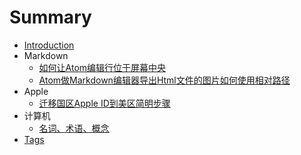 # Summary

* [Introduction](README.md)
* Markdown
  * [如何让Atom编辑行位于屏幕中央](Markdown1\如何让Atom编辑行位于屏幕中央.md)
  * [Atom做Markdown编辑器导出Html文件的图片如何使用相对路径](Markdown1\Atom做Markdown编辑器导出Html文件的图片如何使用相对路径.md)
* Apple
  * [迁移国区Apple ID到美区简明步骤](Apple/迁移国区AppleID到美区简明步骤.md)
* 计算机
  * [名词、术语、概念](Computer/名词-概念-术语.md)
* [Tags](tags.md)
